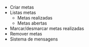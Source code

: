 - Criar metas
- Listas metas
    - Metas realizadas
    - Metas abertas
- Marcar/desmarcar metas realizadas
- Remover metas
- Sistema de mensagens